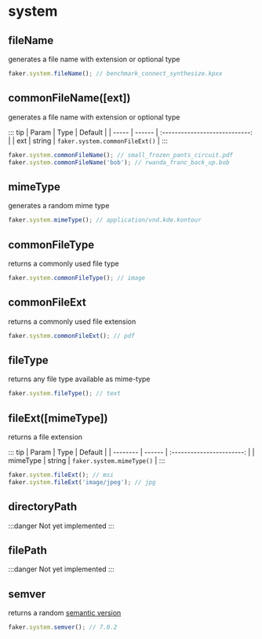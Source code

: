 # system

## fileName

generates a file name with extension or optional type

```js
faker.system.fileName(); // benchmark_connect_synthesize.kpxx
```

## commonFileName([ext])

generates a file name with extension or optional type

::: tip
| Param | Type   |            Default             |
| ----- | ------ | :----------------------------: |
| ext   | string | `faker.system.commonFileExt()` |
:::

```js
faker.system.commonFileName(); // small_frozen_pants_circuit.pdf 
faker.system.commonFileName('bob'); // rwanda_franc_back_up.bob
```

## mimeType

generates a random mime type

```js
faker.system.mimeType(); // application/vnd.kde.kontour
```

## commonFileType

returns a commonly used file type

```js
faker.system.commonFileType(); // image
```

## commonFileExt

returns a commonly used file extension

```js
faker.system.commonFileExt(); // pdf
```

## fileType

returns any file type available as mime-type

```js
faker.system.fileType(); // text
```

## fileExt([mimeType])

returns a file extension

::: tip
| Param    | Type   |          Default          |
| -------- | ------ | :-----------------------: |
| mimeType | string | `faker.system.mimeType()` |
:::

```js
faker.system.fileExt(); // msi
faker.system.fileExt('image/jpeg'); // jpg
```

## directoryPath

:::danger
Not yet implemented
:::

## filePath

:::danger
Not yet implemented
:::

## semver

returns a random [semantic version](https://semver.org/)

```js
faker.system.semver(); // 7.0.2
```